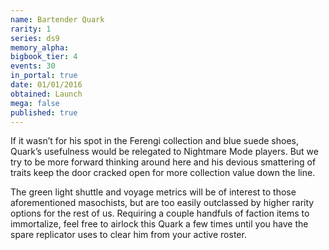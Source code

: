 ```yaml
---
name: Bartender Quark
rarity: 1
series: ds9
memory_alpha:
bigbook_tier: 4
events: 30
in_portal: true
date: 01/01/2016
obtained: Launch
mega: false
published: true
---
```


If it wasn’t for his spot in the Ferengi collection and blue suede shoes, Quark’s usefulness would be relegated to Nightmare Mode players. But we try to be more forward thinking around here and his devious smattering of traits keep the door cracked open for more collection value down the line.

The green light shuttle and voyage metrics will be of interest to those aforementioned masochists, but are too easily outclassed by higher rarity options for the rest of us. Requiring a couple handfuls of faction items to immortalize, feel free to airlock this Quark a few times until you have the spare replicator uses to clear him from your active roster.
